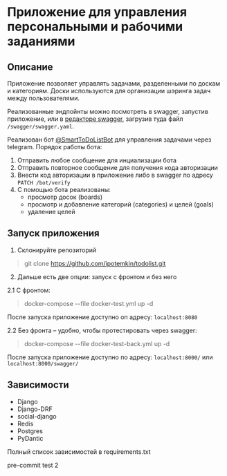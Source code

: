 # Приложение для управления персональными и рабочими заданиями

## Описание

Приложение позволяет управлять задачами, разделенными по доскам и категориям.
Доски используются для организации шэринга задач между пользователями.

Реализованные эндпойнты можно посмотреть в swagger, запустив приложение, или в [редакторе swagger](https://editor.swagger.io/), загрузив туда файл ``/swagger/swagger.yaml``.

Реализован бот [@SmartToDoListBot](https://t.me/SmartToDoListBot) для управления задачами через telegram.
Порядок работы бота:
1. Отправить любое сообщение для инциализации бота
2. Отправить повторное сообщение для получения кода авторизации
3. Внести код авторизации в приложение либо в swagger по адресу ``PATCH /bot/verify``
4. С помощью бота реализованы:
   - просмотр досок (boards)
   - просмотр и добавление категорий (categories) и целей (goals)
   - удаление целей

## Запуск приложения

1. Склонируйте репозиторий 

>git clone https://github.com/ipotemkin/todolist.git

2. Дальше есть две опции: запуск с фронтом и без него

2.1 С фронтом:

>docker-compose --file docker-test.yml up -d

После запуска приложение доступно оп адресу: ```localhost:8080```

2.2 Без фронта – удобно, чтобы протестировать через swagger:

>docker-compose --file docker-test-back.yml up -d

После запуска приложение доступно по адресу: ```localhost:8000/``` или ```localhost:8000/swagger/```

## Зависимости

- Django
- Django-DRF
- social-django
- Redis
- Postgres
- PyDantic

Полный список зависимостей в requirements.txt

pre-commit test 2
